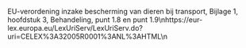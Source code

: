 EU-verordening inzake bescherming van dieren bij transport, Bijlage 1, hoofdstuk 3, Behandeling, punt 1.8 en punt 1.9\nhttps://eur-lex.europa.eu/LexUriServ/LexUriServ.do?uri=CELEX%3A32005R0001%3ANL%3AHTML\n